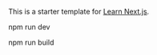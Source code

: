 This is a starter template for [Learn Next.js](https://nextjs.org/learn).

npm run dev

npm run build